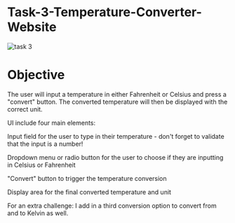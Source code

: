# Task-3-Temperature-Converter-Website

![task 3](https://github.com/saireddygithub/Task-3-Temperature-Converter-Website/assets/140238866/fcb69e14-5884-4412-be5d-3841d550f625)


# Objective


The user will input a temperature in either Fahrenheit or Celsius and press a "convert" button. The converted temperature will then be displayed with the correct unit.

UI include four main elements:

Input field for the user to type in their temperature - don't forget to validate that the input is a number!

Dropdown menu or radio button for the user to choose if they are inputting in Celsius or Fahrenheit

"Convert" button to trigger the temperature conversion

Display area for the final converted temperature and unit

For an extra challenge: I add in a third conversion option to convert from and to Kelvin as well.
